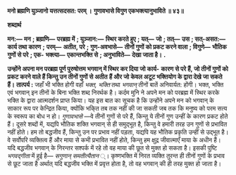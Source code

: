**मनो ब्रह्मणि युञ्जानो यत्तत्सदसत: परम् ।** **गुणावभासे विगुण एकभक्त्यानुभाविते ॥ ४३॥** 

**शब्दार्थ** 

**मन:—** **मन** **; ब्रह्मणि—** **परब्रह्म में** **; युञ्जान:—** **स्थिर करते हुए** **; यत्—** **जो** **; तत्—** **उस** **; सत्-असत:—** **कार्य तथा कारण** **;** **परम्—** **अतीत, परे** **; गुण-अवभासे—** **तीनों गुणों को प्रकट करने वाला** **; विगुणे—** **भौतिक गुणों से परे** **; एक-** **भक्त्या—** **एकान्तभक्ति से** **; अनुभाविते—** **देखा जाता है।** **.** 

**उन्होंने अपना मन परब्रह्म पूर्ण पुरुषोत्तम भगवान् में स्थिर कर दिया जो कार्य-** **कारण से परे हैं, जो तीनों गुणों को प्रकट करने वाले हैं किन्तु उन तीनों गुणों से अतीत** **हैं और जो केवल अटूट भक्तियोग के द्वारा देखे जा सकते हैं।** **तात्पर्य :** जहाँ भी भक्ति होगी वहाँ *भक्त, भक्ति* तथा *भगवान्* तीनों बातें अनिवार्यत: होंगी। भक्त, भक्ति एवं भगवान् इन तीनों के बिना भक्ति शब्द निरर्थक है। कर्दम मुनि ने अपने मन को परब्रह्म में स्थिर करके भक्ति के द्वारा आत्मदर्शन प्राप्त किया। यह इस बात का सूचक है कि उन्होंने अपने मन को भगवान् के साकार रूप पर केन्द्रित किया, क्योंकि भकि्त तब तक नहीं की जा सकती जब तक कि मनुष्य को परम सत्य के स्वरूप का बोध न हो। *गुणावभासे* —वे तीनों गुणों से परे हैं, किन्तु ये तीनों गुण उन्हीं के कारण प्रकट होते हैं। दूसरे शब्दों में, यद्यपि भौतिक शक्ति भगवान् से ही समुद्भूत है, किन्तु वे हमारी तरह उन गुणों से प्रभावित नहीं होते। हम तो बद्धजीव हैं, किन्तु उन पर प्रभाव नहीं पड़ता, यद्यपि यह भौतिक प्रकृति उन्हीं से उद्भूत है। वे सर्वोपरि व्यक्तित्व हैं और माया से कभी प्रभावित नहीं होते, किन्तु हम क्षुद्र जीवात्माएँ माया के अधीन हैं। यदि बद्धजीव भगवान् के निरन्तर सश्पर्क में रहे तो वह माया की छूत से मुक्त हो सकता है। इसकी पुष्टि *भगवद्गीता* में हुई है— *सगुणान्* *समतीत्यैतान* ्। कृष्णभक्ति में निरत व्यक्ति तुरन्त ही तीनों गुणों के प्रभाव से छूट जाता है अर्थात् यदि बद्धजीव भक्ति में प्रवृत्त होता है, तो वह भगवान् की ही तरह मुक्त हो जाता है।  